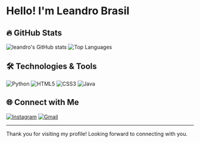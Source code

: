 # Hello! I'm  Leandro Brasil

## 🔥 GitHub Stats
![leandro's GitHub stats](https://github-readme-stats.vercel.app/api?username=leandrobrasil2006&show_icons=true&theme=radical)
![Top Languages](https://github-readme-stats.vercel.app/api/top-langs/?username=leandrobrasil2006&layout=compact&theme=radical)

## 🛠️ Technologies & Tools
![Python](https://img.icons8.com/color/48/000000/python.png)
![HTML5](https://img.icons8.com/color/48/000000/html-5.png)
![CSS3](https://img.icons8.com/color/48/000000/css3.png)
![Java](https://img.icons8.com/color/48/000000/java-coffee-cup-logo--v1.png)

## 🌐 Connect with Me
[![Instagram](https://img.icons8.com/fluency/48/000000/instagram-new.png)](https://instagram.com/_leandro.sx)
[![Gmail](https://img.icons8.com/fluency/48/000000/gmail.png)](mailto:leandro.brasil09@aluno.ifce.edu.br)

---

Thank you for visiting my profile! Looking forward to connecting with you.
